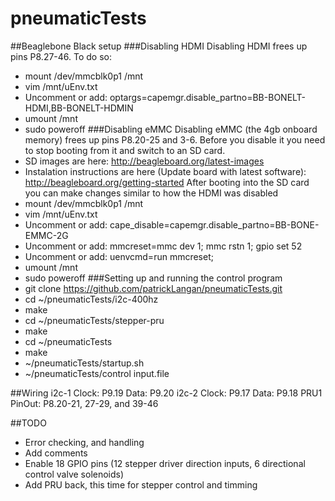 pneumaticTests
==============

##Beaglebone Black setup
###Disabling HDMI
Disabling HDMI frees up pins P8.27-46.  To do so:
- mount /dev/mmcblk0p1  /mnt
- vim /mnt/uEnv.txt
- Uncomment or add: optargs=capemgr.disable_partno=BB-BONELT-HDMI,BB-BONELT-HDMIN
- umount /mnt
- sudo poweroff
###Disabling eMMC
Disabling eMMC (the 4gb onboard memory) frees up pins P8.20-25 and 3-6.  Before you disable it you need to stop booting from it and switch to an SD card.
- SD images are here: http://beagleboard.org/latest-images
- Instalation instructions are here (Update board with latest software): http://beagleboard.org/getting-started
After booting into the SD card you can make changes similar to how the HDMI was disabled
- mount /dev/mmcblk0p1  /mnt
- vim /mnt/uEnv.txt
- Uncomment or add: cape_disable=capemgr.disable_partno=BB-BONE-EMMC-2G
- Uncomment or add: mmcreset=mmc dev 1; mmc rstn 1; gpio set 52
- Uncomment or add: uenvcmd=run mmcreset;
- umount /mnt
- sudo poweroff
###Setting up and running the control program
- git clone https://github.com/patrickLangan/pneumaticTests.git
- cd ~/pneumaticTests/i2c-400hz
- make
- cd ~/pneumaticTests/stepper-pru
- make
- cd ~/pneumaticTests
- make
- ~/pneumaticTests/startup.sh
- ~/pneumaticTests/control input.file

##Wiring
	i2c-1
		Clock:	P9.19
		Data:	P9.20
	i2c-2
		Clock:	P9.17
		Data:	P9.18
	PRU1
		PinOut:	P8.20-21, 27-29, and 39-46

##TODO
- Error checking, and handling
- Add comments
- Enable 18 GPIO pins (12 stepper driver direction inputs, 6 directional control valve solenoids)
- Add PRU back, this time for stepper control and timming

